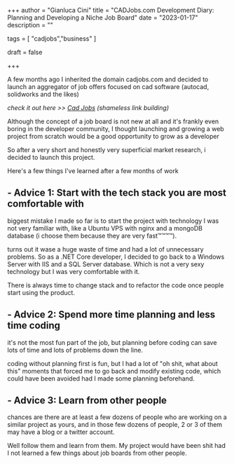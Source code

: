 +++
author = "Gianluca Cini"
title = "CADJobs.com Development Diary: Planning and Developing a Niche Job Board"
date = "2023-01-17"
description = ""

tags = [
    "cadjobs","business"
]

draft = false

+++

A few months ago I inherited the domain cadjobs.com and decided to launch an aggregator of job offers focused on cad software (autocad, solidworks and the likes)

*check it out here >> [Cad Jobs](https://cadjobs.com) (shameless link building)*

Although the concept of a job board is not new at all and it's frankly even boring in the developer community, I thought launching and growing a web project from scratch would be a good opportunity to grow as a developer 

So after a very short and honestly very superficial market research, i decided to launch this project. 

Here's a few things I've learned after a few months of work

## - Advice 1: Start with the tech stack you are most comfortable with

biggest mistake I made so far is to start the project with technology I was not very familiar with, like a Ubuntu VPS with nginx and a mongoDB database (i choose them because they are very fast™™™™).

turns out it wase a huge waste of time and had a lot of unnecessary problems. So as a .NET Core developer, I decided to go back to a Windows Server with IIS and a SQL Server database. Which is not a very sexy technology but I was very comfortable with it. 

There is always time to change stack and to refactor the code once people start using the product. 

## - Advice 2: Spend more time planning and less time coding

it's not the most fun part of the job, but planning before coding can save lots of time and lots of problems down the line.

coding without planning first is fun, but I had a lot of "oh shit, what about this" moments that forced me to go back and modify existing code, which could have been avoided had I made some planning beforehand.

## - Advice 3: Learn from other people

chances are there are at least a few dozens of people who are working on a similar project as yours, and in those few dozens of people, 2 or 3 of them may have a blog or a twitter account.

Well follow them and learn from them. My project would have been shit had I not learned a few things about job boards from other people.